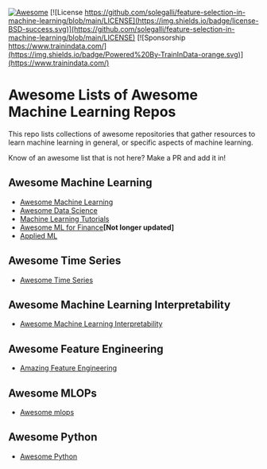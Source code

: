 [![Awesome](https://cdn.rawgit.com/sindresorhus/awesome/d7305f38d29fed78fa85652e3a63e154dd8e8829/media/badge.svg)](https://github.com/sindresorhus/awesome)
[![License https://github.com/solegalli/feature-selection-in-machine-learning/blob/main/LICENSE](https://img.shields.io/badge/license-BSD-success.svg)](https://github.com/solegalli/feature-selection-in-machine-learning/blob/main/LICENSE)
[![Sponsorship https://www.trainindata.com/](https://img.shields.io/badge/Powered%20By-TrainInData-orange.svg)](https://www.trainindata.com/)

# Awesome Lists of Awesome Machine Learning Repos

This repo lists collections of awesome repositories that gather resources to learn machine learning in general, or specific aspects of machine learning.

Know of an awesome list that is not here? Make a PR and add it in!

## Awesome Machine Learning

- [Awesome Machine Learning](https://github.com/josephmisiti/awesome-machine-learning)
- [Awesome Data Science](https://github.com/academic/awesome-datascience)
- [Machine Learning Tutorials](https://github.com/ujjwalkarn/Machine-Learning-Tutorials)
- [Awesome ML for Finance](https://github.com/monopayments/Awesome-ML-in-Finance)**[Not longer updated]**
- [Applied ML](https://github.com/eugeneyan/applied-ml)

## Awesome Time Series

- [Awesome Time Series](https://github.com/lmmentel/awesome-time-series)

## Awesome Machine Learning Interpretability

- [Awesome Machine Learning Interpretability](https://github.com/jphall663/awesome-machine-learning-interpretability)

## Awesome Feature Engineering

- [Amazing Feature Engineering](https://github.com/ashishpatel26/Amazing-Feature-Engineering)

## Awesome MLOPs

- [Awesome mlops](https://github.com/kelvins/awesome-mlops)

## Awesome Python

- [Awesome Python](https://github.com/vinta/awesome-python)
